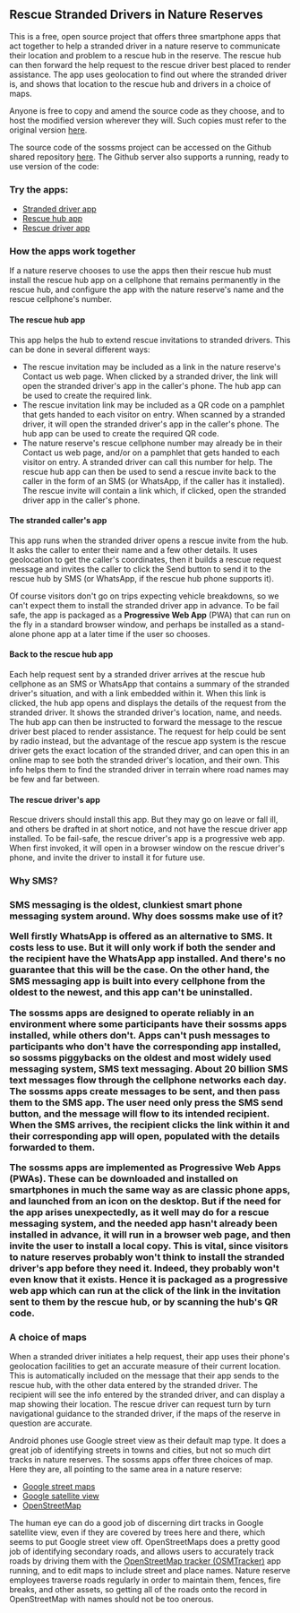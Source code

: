 <h2>Rescue Stranded Drivers in Nature Reserves</h2>

<p>This is a free, open source project that offers three smartphone apps that act together to help a stranded driver in a nature reserve
to communicate their location and problem to a rescue hub in the reserve.  The rescue hub can then forward the help request to the rescue
driver best placed to render assistance.  The app uses geolocation to find out where the stranded driver is, and shows that location to
the rescue hub and drivers in a choice of maps.</p>

<p>Anyone is free to copy and amend the source code as they choose, and to host the modified version wherever they will. Such copies must
refer to the original version <a href="https://github.com/tijaska/sossms">here</a>.</p>

<p>The source code of the sossms project can be accessed on the Github shared repository <a href="https://github.com/tijaska/sossms">here</a>.
The Github server also supports a running, ready to use version of the code:</p>

<h3>Try the apps:</h3>
<ul>
  <li><a href="web/caller/">Stranded driver app</a></li>
  <li><a href="web/hub/">Rescue hub app</a></li>
  <li><a href="web/rescue/">Rescue driver app</a></li>
  <!--li><a href="web/hub/?m=d">Rescue driver app 2</a></li-->
</ul>
<!--p>Each app displays an info icon <img src="web/images/help.png"  width="15" height="15"> which shows help for that app if clicked.</p-->

<h3>How the apps work together</h3>
<p>If a nature reserve chooses to use the apps then their rescue hub must install the rescue hub app on a cellphone that remains permanently
in the rescue hub, and configure the app with the nature reserve's name and the rescue cellphone's number.</p>

<h4>The rescue hub app</h4>
<p>This app helps the hub to extend rescue invitations to stranded drivers.  This can be done in several different ways:</p>

<ul>
    <li>The rescue invitation may be included as a link in the nature reserve's Contact us web page.  When clicked by a stranded driver,
        the link will open the stranded driver's app in the caller's phone.  The hub app can be used to create the required link.</li>
    <li>The rescue invitation link may be included as a QR code on a pamphlet that gets handed to each visitor on entry.  When scanned
        by a stranded driver, it will open the stranded driver's app in the caller's phone.  The hub app can be used to create the required
        QR code.</li>
    <li>The nature reserve's rescue cellphone number may already be in their Contact us web page, and/or on a pamphlet that gets handed to each
	visitor on entry.  A stranded driver can call this number for help.  The rescue hub app can then be used to send a rescue invite back
	to the caller in the form of an SMS (or WhatsApp, if the caller has it installed).  The rescue invite will contain a link which, if clicked,
	open the stranded driver app in the caller's phone.</li>
</ul>

<h4>The stranded caller's app</h4>
<p>This app runs when the stranded driver opens a rescue invite from the hub.  It asks the caller to enter their name and a few other details.
It uses geolocation to get the caller's coordinates, then it builds a rescue request message and invites the caller to click the Send button to
send it to the rescue hub by SMS (or WhatsApp, if the rescue hub phone supports it).</p>

<p>Of course visitors don't go on trips expecting vehicle breakdowns, so we can't expect them to install the stranded driver app in advance.
To be fail safe, the app is packaged as a <strong>Progressive Web App</strong> (PWA) that can run on the fly in a standard browser window,
and perhaps be installed as a stand-alone phone app at a later time if the user so chooses.</p>

<h4>Back to the rescue hub app</h4>
<p>Each help request sent by a stranded driver arrives at the rescue hub cellphone as an SMS or WhatsApp that contains a summary of the stranded
driver's situation, and with a link embedded within it. When this link is clicked, the hub app opens and displays the details of the request
from the stranded driver. It shows the stranded driver's location, name, and needs. The hub app can then be instructed to forward the message
to the rescue driver best placed to render assistance. The request for help could be sent by radio instead, but the advantage of the rescue app
system is the rescue driver gets the exact location of the stranded driver, and can open this in an online map to see both the stranded driver's
location, and their own. This info helps them to find the stranded driver in terrain where road names may be few and far between.</p>

<H4>The rescue driver's app</h4>
<p>Rescue drivers should install this app. But they may go on leave or fall ill, and others be drafted in at short notice, and not have
the rescue driver app installed. To be fail-safe, the rescue driver's app is a progressive web app. When first invoked, it will open in
a browser window on the rescue driver's phone, and invite the driver to install it for future use.</p>

<h3>Why SMS?<h3>
<p>SMS messaging is the oldest, clunkiest smart phone messaging system around. Why does sossms make use of it?</p>

<p>Well firstly WhatsApp is offered as an alternative to SMS. It costs less to use.  But it will only work if both the sender and the recipient
have the WhatsApp app installed. And there's no guarantee that this will be the case. On the other hand, the SMS messaging app is built into every
cellphone from the oldest to the newest, and this app can't be uninstalled.</p>

<p>The sossms apps are designed to operate reliably in an environment where some participants have their sossms apps installed, while others don't.
Apps can't push messages to participants who don't have the corresponding app installed, so sossms piggybacks on the oldest and most widely
used messaging system, SMS text messaging. About 20 billion SMS text messages flow through the cellphone networks each day.  The sossms apps
create messages to be sent, and then pass them to the SMS app. The user need only press the SMS send button, and the message will flow to its
intended recipient. When the SMS arrives, the recipient clicks the link within it and their corresponding app will open, populated with the
details forwarded to them.</p>

<p>The sossms apps are implemented as <strong>Progressive Web Apps (PWAs)</strong>. These can be downloaded and installed on smartphones
in much the same way as are classic phone apps, and launched from an icon on the desktop. But if the need for the app arises unexpectedly,
as it well may do for a rescue messaging system, and the needed app hasn't already been installed in advance, it will run in a browser web
page, and then invite the user to install a local copy.  This is vital, since visitors to nature reserves probably won't think to install
the stranded driver's app before they need it.  Indeed, they probably won't even know that it exists.  Hence it is packaged as a progressive
web app which can run at the click of the link in the invitation sent to them by the rescue hub, or by scanning the hub's QR code.</p>

<h3>A choice of maps</h3>

<p>When a stranded driver initiates a help request, their app uses their phone's geolocation facilities to get an accurate measure of their
current location. This is automatically included on the message that their app sends to the rescue hub, with the other data entered by the
stranded driver. The recipient will see the info entered by the stranded driver, and can display a map showing their location.  The rescue
driver can request turn by turn navigational guidance to the stranded driver, if the maps of the reserve in question are accurate.</p>

<p>Android phones use Google street view as their default map type.  It does a great job of identifying streets in towns and cities, but not
so much dirt tracks in nature reserves.
The sossms apps offer three choices of map. Here they are, all pointing to the same area in a nature reserve:</p>
 
<ul>
  <li><a href="https://www.google.com/maps/@-24.8084045,28.1284559,16z">Google street maps</a></li>
  <li><a href="https://www.google.com/maps/@-24.8084045,28.1284559,2112m/data=!3m1!1e3">Google satellite view</a></li>
  <li><a href="https://www.openstreetmap.org/#map=16/-24.8081/28.1292">OpenStreetMap</a></li>
</ul>

<p>The human eye can do a good job of discerning dirt tracks in Google satellite view, even if they are covered by trees here and there,
which seems to put Google street view off. OpenStreetMaps does a pretty good job of identifying secondary roads, and allows users to
accurately track roads by driving them with the
<a href="https://play.google.com/store/apps/details?id=net.osmtracker&hl=en_ZA&gl=US">OpenStreetMap tracker (OSMTracker)</a> app running,
and to edit maps to include street and place names. Nature reserve employees traverse roads regularly in order to maintain them, fences,
fire breaks, and other assets, so getting all of the roads onto the record in OpenStreetMap with names should not be too onerous.</p>
